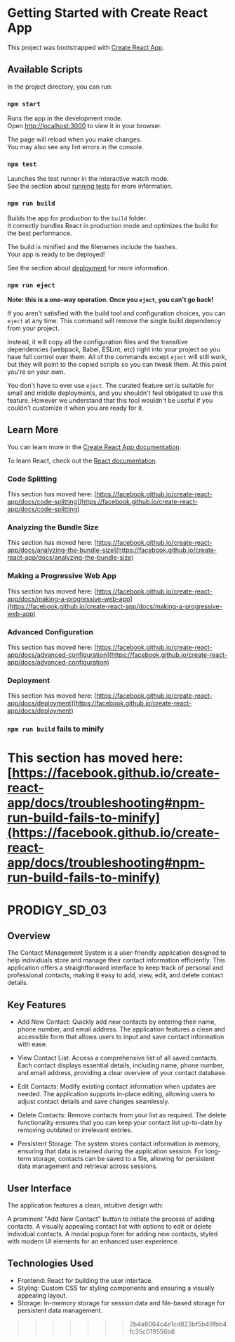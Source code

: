 
# Getting Started with Create React App

This project was bootstrapped with [Create React App](https://github.com/facebook/create-react-app).

## Available Scripts

In the project directory, you can run:

### `npm start`

Runs the app in the development mode.\
Open [http://localhost:3000](http://localhost:3000) to view it in your browser.

The page will reload when you make changes.\
You may also see any lint errors in the console.

### `npm test`

Launches the test runner in the interactive watch mode.\
See the section about [running tests](https://facebook.github.io/create-react-app/docs/running-tests) for more information.

### `npm run build`

Builds the app for production to the `build` folder.\
It correctly bundles React in production mode and optimizes the build for the best performance.

The build is minified and the filenames include the hashes.\
Your app is ready to be deployed!

See the section about [deployment](https://facebook.github.io/create-react-app/docs/deployment) for more information.

### `npm run eject`

**Note: this is a one-way operation. Once you `eject`, you can't go back!**

If you aren't satisfied with the build tool and configuration choices, you can `eject` at any time. This command will remove the single build dependency from your project.

Instead, it will copy all the configuration files and the transitive dependencies (webpack, Babel, ESLint, etc) right into your project so you have full control over them. All of the commands except `eject` will still work, but they will point to the copied scripts so you can tweak them. At this point you're on your own.

You don't have to ever use `eject`. The curated feature set is suitable for small and middle deployments, and you shouldn't feel obligated to use this feature. However we understand that this tool wouldn't be useful if you couldn't customize it when you are ready for it.

## Learn More

You can learn more in the [Create React App documentation](https://facebook.github.io/create-react-app/docs/getting-started).

To learn React, check out the [React documentation](https://reactjs.org/).

### Code Splitting

This section has moved here: [https://facebook.github.io/create-react-app/docs/code-splitting](https://facebook.github.io/create-react-app/docs/code-splitting)

### Analyzing the Bundle Size

This section has moved here: [https://facebook.github.io/create-react-app/docs/analyzing-the-bundle-size](https://facebook.github.io/create-react-app/docs/analyzing-the-bundle-size)

### Making a Progressive Web App

This section has moved here: [https://facebook.github.io/create-react-app/docs/making-a-progressive-web-app](https://facebook.github.io/create-react-app/docs/making-a-progressive-web-app)

### Advanced Configuration

This section has moved here: [https://facebook.github.io/create-react-app/docs/advanced-configuration](https://facebook.github.io/create-react-app/docs/advanced-configuration)

### Deployment

This section has moved here: [https://facebook.github.io/create-react-app/docs/deployment](https://facebook.github.io/create-react-app/docs/deployment)

### `npm run build` fails to minify

This section has moved here: [https://facebook.github.io/create-react-app/docs/troubleshooting#npm-run-build-fails-to-minify](https://facebook.github.io/create-react-app/docs/troubleshooting#npm-run-build-fails-to-minify)
=======
# PRODIGY_SD_03
## Overview
The Contact Management System is a user-friendly application designed to help individuals store and manage their contact information efficiently. This application offers a straightforward interface to keep track of personal and professional contacts, making it easy to add, view, edit, and delete contact details.

## Key Features
* Add New Contact: Quickly add new contacts by entering their name, phone number, and email address. The application features a clean and accessible form that allows users to input and save contact information with ease.

* View Contact List: Access a comprehensive list of all saved contacts. Each contact displays essential details, including name, phone number, and email address, providing a clear overview of your contact database.

* Edit Contacts: Modify existing contact information when updates are needed. The application supports in-place editing, allowing users to adjust contact details and save changes seamlessly.

* Delete Contacts: Remove contacts from your list as required. The delete functionality ensures that you can keep your contact list up-to-date by removing outdated or irrelevant entries.

* Persistent Storage: The system stores contact information in memory, ensuring that data is retained during the application session. For long-term storage, contacts can be saved to a file, allowing for persistent data management and retrieval across sessions.

## User Interface
The application features a clean, intuitive design with:

A prominent "Add New Contact" button to initiate the process of adding contacts.
A visually appealing contact list with options to edit or delete individual contacts.
A modal popup form for adding new contacts, styled with modern UI elements for an enhanced user experience.
## Technologies Used
* Frontend: React for building the user interface.
* Styling: Custom CSS for styling components and ensuring a visually appealing layout.
* Storage: In-memory storage for session data and file-based storage for persistent data management.
>>>>>>> 2b4a8064c4e1cd823bf5b49fbb4fc35c019556b8
